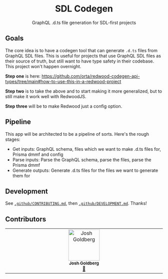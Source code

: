 <h1 align="center">SDL Codegen</h1>

<p align="center">GraphQL .d.ts file generation for SDL-first projects</p>

## Goals

The core idea is to have a codegen tool that can generate `.d.ts` files from GraphQL SDL files. This is useful for projects that use GraphQL SDL files as their source of truth, but still want to have type safety in their codebase. This project won't happen overnight.

**Step one** is here: https://github.com/orta/redwood-codegen-api-types/tree/main#how-to-use-this-in-a-redwood-project

**Step two** is to take the above and to start making it more generalized, but to still make it work well with RedwoodJS.

**Step three** will be to make Redwood just a config option.

## Pipeline

This app will be architected to be a pipeline of sorts. Here's the rough stages:

- Get inputs: GraphQL schema, files which we want to make .d.ts files for, Prisma dmmf and config
- Parse inputs: Parse the GraphQL schema, parse the files, parse the Prisma dmmf
- Generate outputs: Generate .d.ts files for the files we want to generate them for

## Development

See [`.github/CONTRIBUTING.md`](./.github/CONTRIBUTING.md), then [`.github/DEVELOPMENT.md`](./.github/DEVELOPMENT.md).
Thanks!

## Contributors

<!-- spellchecker: disable -->
<!-- ALL-CONTRIBUTORS-LIST:START - Do not remove or modify this section -->
<!-- prettier-ignore-start -->
<!-- markdownlint-disable -->
<table>
  <tbody>
    <tr>
      <td align="center" valign="top" width="14.28%"><a href="http://www.joshuakgoldberg.com"><img src="https://avatars.githubusercontent.com/u/3335181?v=4?s=100" width="100px;" alt="Josh Goldberg"/><br /><sub><b>Josh Goldberg</b></sub></a><br /><a href="#tool-JoshuaKGoldberg" title="Tools">🔧</a></td>
    </tr>
  </tbody>
</table>

<!-- markdownlint-restore -->
<!-- prettier-ignore-end -->

<!-- ALL-CONTRIBUTORS-LIST:END -->
<!-- spellchecker: enable -->
